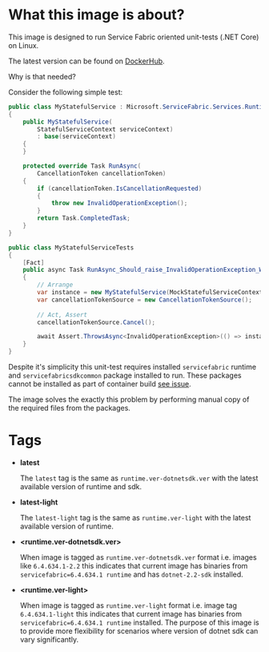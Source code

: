 # What this image is about?

This image is designed to run Service Fabric oriented unit-tests (.NET Core) on Linux.

The latest version can be found on [DockerHub](https://hub.docker.com/r/coherentsolutions/service-fabric-run-tests/). 

Why is that needed?

Consider the following simple test:

``` csharp
public class MyStatefulService : Microsoft.ServiceFabric.Services.Runtime.StatefulService
{
    public MyStatefulService(
        StatefulServiceContext serviceContext)
        : base(serviceContext)
    {
    }

    protected override Task RunAsync(
        CancellationToken cancellationToken)
    {
        if (cancellationToken.IsCancellationRequested)
        {
            throw new InvalidOperationException();
        }
        return Task.CompletedTask;
    }
}

public class MyStatefulServiceTests
{
    [Fact]
    public async Task RunAsync_Should_raise_InvalidOperationException_When_CancellationToken_is_cancelled()
    {
        // Arrange
        var instance = new MyStatefulService(MockStatefulServiceContextFactory.Default);
        var cancellationTokenSource = new CancellationTokenSource();
        
        // Act, Assert
        cancellationTokenSource.Cancel();

        await Assert.ThrowsAsync<InvalidOperationException>(() => instance.InvokeRunAsync(cancellationTokenSource.Token));
    }
}
```

Despite it's simplicity this unit-test requires installed `servicefabric` runtime and `servicefabricsdkcommon` package installed to run. These packages cannot be installed as part of container build [see issue](https://github.com/Azure/service-fabric-issues/issues/1226).

The image solves the exactly this problem by performing manual copy of the required files from the packages.

# Tags

* **latest**

    The `latest` tag is the same as `runtime.ver-dotnetsdk.ver` with the latest available version of runtime and sdk.
* **latest-light**

    The `latest-light` tag is the same as `runtime.ver-light` with the latest available version of runtime.
* **<runtime.ver-dotnetsdk.ver>**

    When image is tagged as `runtime.ver-dotnetsdk.ver` format i.e. images like `6.4.634.1-2.2` this indicates that current image has binaries from `servicefabric=6.4.634.1 runtime` and has `dotnet-2.2-sdk` installed.
* **<runtime.ver-light>**

    When image is tagged as `runtime.ver-light` format i.e. image tag `6.4.634.1-light` this indicates that current image has binaries from `servicefabric=6.4.634.1 runtime` installed. The purpose of this image is to provide more flexibility for scenarios where version of dotnet sdk can vary significantly.